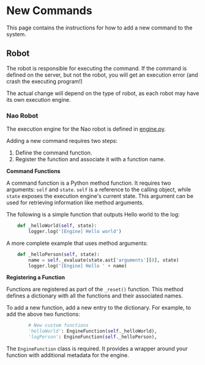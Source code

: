 # New Commands

This page contains the instructions for how to add a new command to the system.

## Robot

The robot is responsible for executing the command. If the command is defined on the server, but not the robot, you will get an execution error (and crash the executing program!)

The actual change will depend on the type of robot, as each robot may have its own execution engine.

### Nao Robot

The execution engine for the Nao robot is defined in [engine.py](../Robots/nao/engine.py).

Adding a new command requires two steps:
1. Define the command function.
1. Register the function and associate it with a function name.

**Command Functions**

A command function is a Python method function. It requires two arguments: `self` and `state`. `self` is a reference to the calling object, while `state` exposes the execution engine's current state. This argument can be used for retrieving information like method arguments.

The following is a simple function that outputs Hello world to the log:

```python
    def _helloWorld(self, state):
        logger.log('[Engine] Hello world')
```

A more complete example that uses method arguments:

```python
    def _helloPerson(self, state):
        name = self._evaluate(state.ast['arguments'][0], state)
        logger.log('[Engine] Hello ' + name)
```

**Registering a Function**

Functions are registered as part of the `_reset()` function. This method defines a dictionary with all the functions and their associated names.

To add a new function, add a new entry to the dictionary. For example, to add the above two functions:

```python
        # New custom functions
        'helloWorld': EngineFunction(self._helloWorld),
        'logPerson': EngineFunction(self._helloPerson),
```

The `EngineFunction` class is required. It provides a wrapper around your function with additional metadata for the engine.
